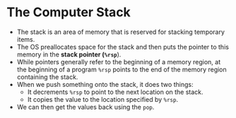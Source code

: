 # The Computer Stack

- The stack is an area of memory that is reserved for stacking temporary items.
- The OS preallocates space for the stack and then puts the pointer to this memory in the **stack pointer (`%rsp`**).
- While pointers generally refer to the beginning of a memory region, at the beginning of a program `%rsp` points to the end of the memory region containing the stack.
- When we push something onto the stack, it does two things:
  - It decrements `%rsp` to point to the next location on the stack.
  - It copies the value to the location specified by `%rsp`.
- We can then get the values back using the `pop`.